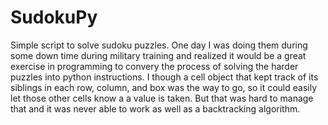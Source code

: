 # SudokuPy
Simple script to solve sudoku puzzles. One day I was doing them during some down time during military training and
realized it would be a great exercise in programming to convery the process of solving the harder puzzles into python
instructions.
I though a cell object that kept track of its siblings in each row, column, and box was the way to go, so it could easily let those other cells know a a value is taken. But that was hard to manage that and it was never able to work as well as a backtracking algorithm.

